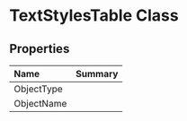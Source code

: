 # TextStylesTable Class



## Properties

| Name | Summary | 
| :- | :- | 
| ObjectType |  | 
| ObjectName |  | 

